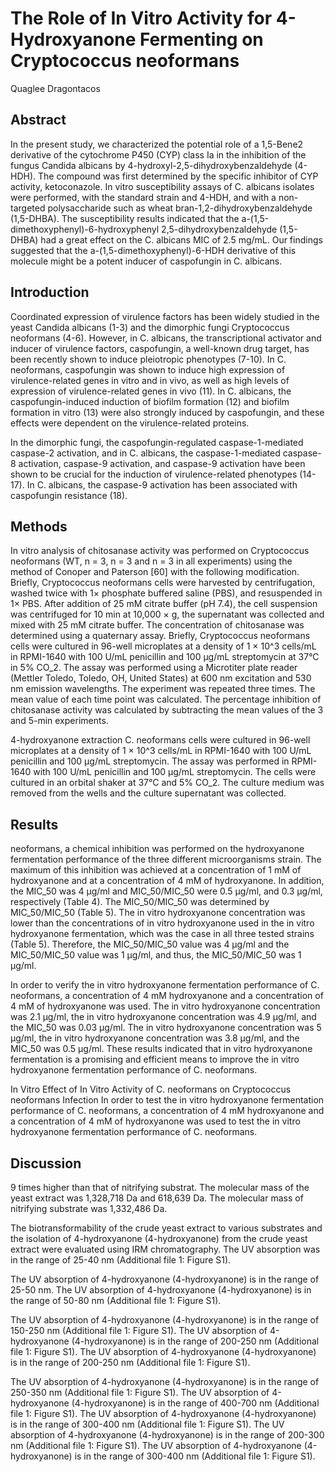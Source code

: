 # The Role of In Vitro Activity for 4-Hydroxyanone Fermenting on Cryptococcus neoformans
Quaglee Dragontacos


## Abstract
In the present study, we characterized the potential role of a 1,5-Bene2 derivative of the cytochrome P450 (CYP) class Ia in the inhibition of the fungus Candida albicans by 4-hydroxyl-2,5-dihydroxybenzaldehyde (4-HDH). The compound was first determined by the specific inhibitor of CYP activity, ketoconazole. In vitro susceptibility assays of C. albicans isolates were performed, with the standard strain and 4-HDH, and with a non-targeted polysaccharide such as wheat bran-1,2-dihydroxybenzaldehyde (1,5-DHBA). The susceptibility results indicated that the a-(1,5-dimethoxyphenyl)-6-hydroxyphenyl 2,5-dihydroxybenzaldehyde (1,5-DHBA) had a great effect on the C. albicans MIC of 2.5 mg/mL. Our findings suggested that the a-(1,5-dimethoxyphenyl)-6-HDH derivative of this molecule might be a potent inducer of caspofungin in C. albicans.


## Introduction
Coordinated expression of virulence factors has been widely studied in the yeast Candida albicans (1-3) and the dimorphic fungi Cryptococcus neoformans (4-6). However, in C. albicans, the transcriptional activator and inducer of virulence factors, caspofungin, a well-known drug target, has been recently shown to induce pleiotropic phenotypes (7-10). In C. neoformans, caspofungin was shown to induce high expression of virulence-related genes in vitro and in vivo, as well as high levels of expression of virulence-related genes in vivo (11). In C. albicans, the caspofungin-induced induction of biofilm formation (12) and biofilm formation in vitro (13) were also strongly induced by caspofungin, and these effects were dependent on the virulence-related proteins.

In the dimorphic fungi, the caspofungin-regulated caspase-1-mediated caspase-2 activation, and in C. albicans, the caspase-1-mediated caspase-8 activation, caspase-9 activation, and caspase-9 activation have been shown to be crucial for the induction of virulence-related phenotypes (14-17). In C. albicans, the caspase-9 activation has been associated with caspofungin resistance (18).


## Methods
In vitro analysis of chitosanase activity was performed on Cryptococcus neoformans (WT, n = 3, n = 3 and n = 3 in all experiments) using the method of Conoper and Paterson [60] with the following modification. Briefly, Cryptococcus neoformans cells were harvested by centrifugation, washed twice with 1× phosphate buffered saline (PBS), and resuspended in 1× PBS. After addition of 25 mM citrate buffer (pH 7.4), the cell suspension was centrifuged for 10 min at 10,000 × g, the supernatant was collected and mixed with 25 mM citrate buffer. The concentration of chitosanase was determined using a quaternary assay. Briefly, Cryptococcus neoformans cells were cultured in 96-well microplates at a density of 1 × 10^3 cells/mL in RPMI-1640 with 100 U/mL penicillin and 100 µg/mL streptomycin at 37°C in 5% CO_2. The assay was performed using a Microtiter plate reader (Mettler Toledo, Toledo, OH, United States) at 600 nm excitation and 530 nm emission wavelengths. The experiment was repeated three times. The mean value of each time point was calculated. The percentage inhibition of chitosanase activity was calculated by subtracting the mean values of the 3 and 5-min experiments.

4-hydroxyanone extraction
C. neoformans cells were cultured in 96-well microplates at a density of 1 × 10^3 cells/mL in RPMI-1640 with 100 U/mL penicillin and 100 µg/mL streptomycin. The assay was performed in RPMI-1640 with 100 U/mL penicillin and 100 µg/mL streptomycin. The cells were cultured in an orbital shaker at 37°C and 5% CO_2. The culture medium was removed from the wells and the culture supernatant was collected.


## Results
neoformans, a chemical inhibition was performed on the hydroxyanone fermentation performance of the three different microorganisms strain. The maximum of this inhibition was achieved at a concentration of 1 mM of hydroxyanone and at a concentration of 4 mM of hydroxyanone. In addition, the MIC_50 was 4 µg/ml and MIC_50/MIC_50 were 0.5 µg/ml, and 0.3 µg/ml, respectively (Table 4). The MIC_50/MIC_50 was determined by MIC_50/MIC_50 (Table 5). The in vitro hydroxyanone concentration was lower than the concentrations of in vitro hydroxyanone used in the in vitro hydroxyanone fermentation, which was the case in all three tested strains (Table 5). Therefore, the MIC_50/MIC_50 value was 4 µg/ml and the MIC_50/MIC_50 value was 1 µg/ml, and thus, the MIC_50/MIC_50 was 1 µg/ml.

In order to verify the in vitro hydroxyanone fermentation performance of C. neoformans, a concentration of 4 mM hydroxyanone and a concentration of 4 mM of hydroxyanone was used. The in vitro hydroxyanone concentration was 2.1 µg/ml, the in vitro hydroxyanone concentration was 4.9 µg/ml, and the MIC_50 was 0.03 µg/ml. The in vitro hydroxyanone concentration was 5 µg/ml, the in vitro hydroxyanone concentration was 3.8 µg/ml, and the MIC_50 was 0.5 µg/ml. These results indicated that in vitro hydroxyanone fermentation is a promising and efficient means to improve the in vitro hydroxyanone fermentation performance of C. neoformans.

In Vitro Effect of In Vitro Activity of C. neoformans on Cryptococcus neoformans Infection
In order to test the in vitro hydroxyanone fermentation performance of C. neoformans, a concentration of 4 mM hydroxyanone and a concentration of 4 mM of hydroxyanone was used to test the in vitro hydroxyanone fermentation performance of C. neoformans.


## Discussion
9 times higher than that of nitrifying substrat. The molecular mass of the yeast extract was 1,328,718 Da and 618,639 Da. The molecular mass of nitrifying substrate was 1,332,486 Da.

The biotransformability of the crude yeast extract to various substrates and the isolation of 4-hydroxyanone (4-hydroxyanone) from the crude yeast extract were evaluated using IRM chromatography. The UV absorption was in the range of 25-40 nm (Additional file 1: Figure S1).

The UV absorption of 4-hydroxyanone (4-hydroxyanone) is in the range of 25-50 nm. The UV absorption of 4-hydroxyanone (4-hydroxyanone) is in the range of 50-80 nm (Additional file 1: Figure S1).

The UV absorption of 4-hydroxyanone (4-hydroxyanone) is in the range of 150-250 nm (Additional file 1: Figure S1). The UV absorption of 4-hydroxyanone (4-hydroxyanone) is in the range of 200-250 nm (Additional file 1: Figure S1). The UV absorption of 4-hydroxyanone (4-hydroxyanone) is in the range of 200-250 nm (Additional file 1: Figure S1).

The UV absorption of 4-hydroxyanone (4-hydroxyanone) is in the range of 250-350 nm (Additional file 1: Figure S1). The UV absorption of 4-hydroxyanone (4-hydroxyanone) is in the range of 400-700 nm (Additional file 1: Figure S1). The UV absorption of 4-hydroxyanone (4-hydroxyanone) is in the range of 300-400 nm (Additional file 1: Figure S1). The UV absorption of 4-hydroxyanone (4-hydroxyanone) is in the range of 200-300 nm (Additional file 1: Figure S1). The UV absorption of 4-hydroxyanone (4-hydroxyanone) is in the range of 300-400 nm (Additional file 1: Figure S1).
